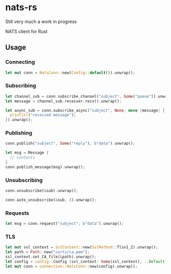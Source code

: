 # nats-rs
Still very much a work in progress

NATS client for Rust

## Usage
### Connecting
```rust
let mut conn = NatsConn::new(Config::default()).unwrap();
```

### Subscribing
```rust
let channel_sub = conn.subscribe_channel("subject", Some("queue")).unwrap();
let message = channel_sub.receiver.recv().unwrap();

let async_sub = conn.subscribe_async("subject", None, move |message| {
  println!("received message");
}).unwrap();
```

### Publishing
```rust
conn.publish("subject", Some("reply"), b"data").unwrap();

let msg = Message {
  // contents
}
conn.publish_message(msg).unwrap();
```

### Unsubscribing
```rust
conn.unsubscribe(&sub).unwrap();

conn.auto_unsubscribe(&sub, 3).unwrap();
```

### Requests
```rust
let msg = conn.request("subject", b"data").unwrap();
```

### TLS
```rust
let mut ssl_context = SslContext::new(SslMethod::Tlsv1_2).unwrap();
let path = Path::new("certs/ca.pem");
ssl_context.set_CA_file(&path).unwrap();
let config = config::Config {ssl_context: Some(ssl_context), ..Default::default()};
let mut conn = connection::NatsConn::new(config).unwrap();
```
